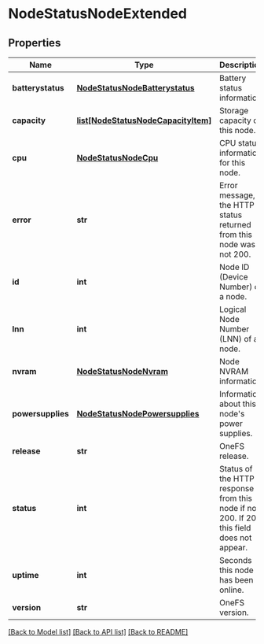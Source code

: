# NodeStatusNodeExtended

## Properties
Name | Type | Description | Notes
------------ | ------------- | ------------- | -------------
**batterystatus** | [**NodeStatusNodeBatterystatus**](NodeStatusNodeBatterystatus.md) | Battery status information. | [optional] 
**capacity** | [**list[NodeStatusNodeCapacityItem]**](NodeStatusNodeCapacityItem.md) | Storage capacity of this node. | [optional] 
**cpu** | [**NodeStatusNodeCpu**](NodeStatusNodeCpu.md) | CPU status information for this node. | [optional] 
**error** | **str** | Error message, if the HTTP status returned from this node was not 200. | [optional] 
**id** | **int** | Node ID (Device Number) of a node. | [optional] 
**lnn** | **int** | Logical Node Number (LNN) of a node. | [optional] 
**nvram** | [**NodeStatusNodeNvram**](NodeStatusNodeNvram.md) | Node NVRAM information. | [optional] 
**powersupplies** | [**NodeStatusNodePowersupplies**](NodeStatusNodePowersupplies.md) | Information about this node&#39;s power supplies. | [optional] 
**release** | **str** | OneFS release. | [optional] 
**status** | **int** | Status of the HTTP response from this node if not 200.  If 200, this field does not appear. | [optional] 
**uptime** | **int** | Seconds this node has been online. | [optional] 
**version** | **str** | OneFS version. | [optional] 

[[Back to Model list]](../README.md#documentation-for-models) [[Back to API list]](../README.md#documentation-for-api-endpoints) [[Back to README]](../README.md)


